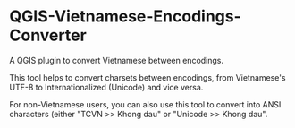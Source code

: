 # QGIS-Vietnamese-Encodings-Converter
A QGIS plugin to convert Vietnamese between encodings.

This tool helps to convert charsets between encodings, from Vietnamese's UTF-8 to Internationalized (Unicode) and vice versa. 

For non-Vietnamese users, you can also use this tool to convert into ANSI characters (either "TCVN >> Khong dau" or "Unicode >> Khong dau".
